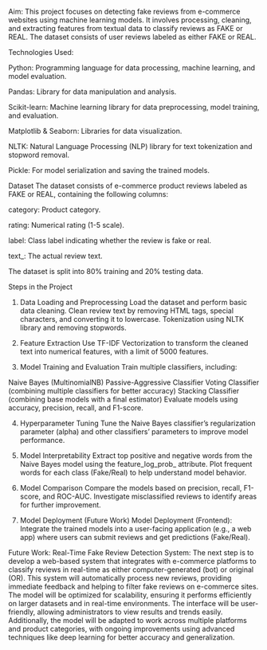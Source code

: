 Aim:
This project focuses on detecting fake reviews from e-commerce websites using machine learning models. It involves processing, cleaning, and extracting features from textual data to classify reviews as FAKE or REAL. The dataset consists of user reviews labeled as either FAKE or REAL.

Technologies Used: 

Python: Programming language for data processing, machine learning, and model evaluation.

Pandas: Library for data manipulation and analysis.

Scikit-learn: Machine learning library for data preprocessing, model training, and evaluation.

Matplotlib & Seaborn: Libraries for data visualization.

NLTK: Natural Language Processing (NLP) library for text tokenization and stopword removal.

Pickle: For model serialization and saving the trained models.


Dataset
The dataset consists of e-commerce product reviews labeled as FAKE or REAL, containing the following columns:

category: Product category.

rating: Numerical rating (1-5 scale).

label: Class label indicating whether the review is fake or real.

text_: The actual review text.

The dataset is split into 80% training and 20% testing data.

Steps in the Project

1. Data Loading and Preprocessing
Load the dataset and perform basic data cleaning.
Clean review text by removing HTML tags, special characters, and converting it to lowercase.
Tokenization using NLTK library and removing stopwords.

2. Feature Extraction
Use TF-IDF Vectorization to transform the cleaned text into numerical features, with a limit of 5000 features.

3. Model Training and Evaluation
Train multiple classifiers, including:

  Naive Bayes (MultinomialNB)
  Passive-Aggressive Classifier
  Voting Classifier (combining multiple classifiers for better accuracy)
  Stacking Classifier (combining base models with a final estimator)
  Evaluate models using accuracy, precision, recall, and F1-score.

4. Hyperparameter Tuning
Tune the Naive Bayes classifier’s regularization parameter (alpha) and other classifiers’ parameters to improve model performance.

5. Model Interpretability
Extract top positive and negative words from the Naive Bayes model using the feature_log_prob_ attribute.
Plot frequent words for each class (Fake/Real) to help understand model behavior.

6. Model Comparison
Compare the models based on precision, recall, F1-score, and ROC-AUC.
Investigate misclassified reviews to identify areas for further improvement.

7. Model Deployment (Future Work)
Model Deployment (Frontend): Integrate the trained models into a user-facing application (e.g., a web app) where users can submit reviews and get predictions (Fake/Real).

Future Work:
Real-Time Fake Review Detection System:
The next step is to develop a web-based system that integrates with e-commerce platforms to classify reviews in real-time as either computer-generated (bot) or original (OR). This system will automatically process new reviews, providing immediate feedback and helping to filter fake reviews on e-commerce sites. The model will be optimized for scalability, ensuring it performs efficiently on larger datasets and in real-time environments. The interface will be user-friendly, allowing administrators to view results and trends easily. Additionally, the model will be adapted to work across multiple platforms and product categories, with ongoing improvements using advanced techniques like deep learning for better accuracy and generalization.
